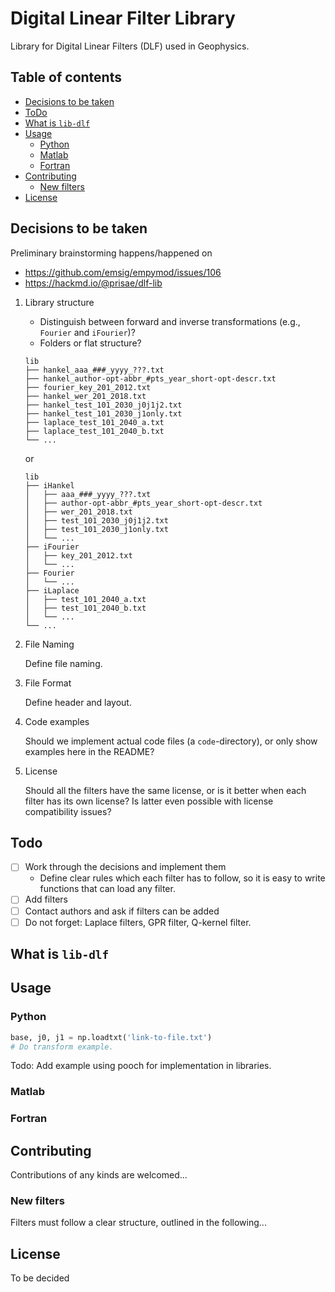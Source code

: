 # Digital Linear Filter Library

Library for Digital Linear Filters (DLF) used in Geophysics.


## Table of contents

- [Decisions to be taken](#decisions-to-be-taken)
- [ToDo](#todo)
- [What is `lib-dlf`](#what-is-lib-dlf)
- [Usage](#usage)
  - [Python](#python)
  - [Matlab](#matlab)
  - [Fortran](#fortran)
- [Contributing](#contributing)
  - [New filters](#new-filters)
- [License](#license)

## Decisions to be taken

Preliminary brainstorming happens/happened on
- https://github.com/emsig/empymod/issues/106
- https://hackmd.io/@prisae/dlf-lib

1. Library structure

   - Distinguish between forward and inverse transformations (e.g., `Fourier`
     and `iFourier`)?
   - Folders or flat structure?

   ```
   lib
   ├── hankel_aaa_###_yyyy_???.txt
   ├── hankel_author-opt-abbr_#pts_year_short-opt-descr.txt
   ├── fourier_key_201_2012.txt
   ├── hankel_wer_201_2018.txt
   ├── hankel_test_101_2030_j0j1j2.txt
   ├── hankel_test_101_2030_j1only.txt
   ├── laplace_test_101_2040_a.txt
   ├── laplace_test_101_2040_b.txt
   └── ...
   ```

   or
   ```
   lib
   ├── iHankel
   │   ├── aaa_###_yyyy_???.txt
   │   ├── author-opt-abbr_#pts_year_short-opt-descr.txt
   │   ├── wer_201_2018.txt
   │   ├── test_101_2030_j0j1j2.txt
   │   ├── test_101_2030_j1only.txt
   │   └── ...
   ├── iFourier
   │   ├── key_201_2012.txt
   │   └── ...
   ├── Fourier
   │   └── ...
   ├── iLaplace
   │   ├── test_101_2040_a.txt
   │   ├── test_101_2040_b.txt
   │   └── ...
   └── ...
   ```

2. File Naming

   Define file naming.


3. File Format

   Define header and layout.

4. Code examples

   Should we implement actual code files (a `code`-directory), or only show
   examples here in the README?

5. License

   Should all the filters have the same license, or is it better when each
   filter has its own license? Is latter even possible with license
   compatibility issues?


## Todo

- [ ] Work through the decisions and implement them
  - Define clear rules which each filter has to follow, so it is easy to write
    functions that can load any filter.
- [ ] Add filters
- [ ] Contact authors and ask if filters can be added
- [ ] Do not forget: Laplace filters, GPR filter, Q-kernel filter.

## What is `lib-dlf`


## Usage

### Python

```python
base, j0, j1 = np.loadtxt('link-to-file.txt')
# Do transform example.
```

Todo: Add example using pooch for implementation in libraries.

### Matlab

### Fortran


## Contributing

Contributions of any kinds are welcomed...

### New filters

Filters must follow a clear structure, outlined in the following...


## License

To be decided
